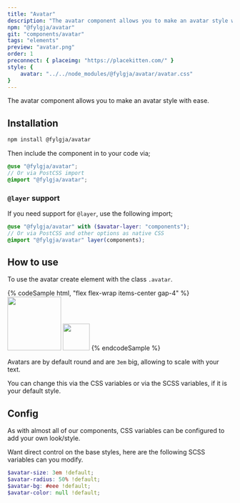 ```yaml
---
title: "Avatar"
description: "The avatar component allows you to make an avatar style with ease."
npm: "@fylgja/avatar"
git: "components/avatar"
tags: "elements"
preview: "avatar.png"
order: 1
preconnect: { placeimg: "https://placekitten.com/" }
style: {
    avatar: "../../node_modules/@fylgja/avatar/avatar.css"
}
---
```


The avatar component allows you to make an avatar style with ease.

## Installation

```bash
npm install @fylgja/avatar
```

Then include the component in to your code via;

```scss
@use "@fylgja/avatar";
// Or via PostCSS import
@import "@fylgja/avatar";
```

### `@layer` support

If you need support for `@layer`,
use the following import;

```scss
@use "@fylgja/avatar" with ($avatar-layer: "components");
// Or via PostCSS and other options as native CSS
@import "@fylgja/avatar" layer(components);
```

## How to use

To use the avatar create element with the class `.avatar`.

{% codeSample html, "flex flex-wrap items-center gap-4" %}
<img class="avatar" style="--avatar-size: 6em; --avatar-bg: #8a4d19;" src="https://placekitten.com/120/120?img=1" width="120" height="120">
<img class="avatar" src="https://placekitten.com/60/60?img=2" width="60" height="60">
{% endcodeSample %}

Avatars are by default round and are `3em` big, allowing to scale with your text.

You can change this via the CSS variables or via the SCSS variables, if it is your default style.

## Config

As with almost all of our components, CSS variables can be configured to add your own look/style.

Want direct control on the base styles, here are the following SCSS variables can you modify.

```scss
$avatar-size: 3em !default;
$avatar-radius: 50% !default;
$avatar-bg: #eee !default;
$avatar-color: null !default;
```
